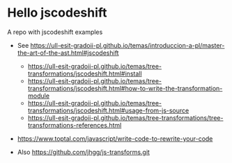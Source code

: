 # Hello jscodeshift

A repo with jscodeshift examples

* See <https://ull-esit-gradoii-pl.github.io/temas/introduccion-a-pl/master-the-art-of-the-ast.html#jscodeshift>
  * <https://ull-esit-gradoii-pl.github.io/temas/tree-transformations/jscodeshift.html#install>
  * <https://ull-esit-gradoii-pl.github.io/temas/tree-transformations/jscodeshift.html#how-to-write-the-transformation-module>
  * <https://ull-esit-gradoii-pl.github.io/temas/tree-transformations/jscodeshift.html#usage-from-js-source>
  * <https://ull-esit-gradoii-pl.github.io/temas/tree-transformations/tree-transformations-references.html>


* <https://www.toptal.com/javascript/write-code-to-rewrite-your-code>

* Also <https://github.com/jhgg/js-transforms.git>